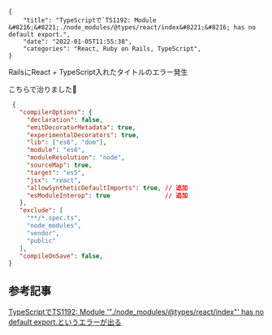 ```metadata
{
    "title": "TypeScriptで`TS1192: Module &#8216;&#8221;./node_modules/@types/react/index&#8221;&#8216; has no default export.",
    "date": "2022-01-05T11:55:38",
    "categories": "React, Ruby on Rails, TypeScript",
}
```

RailsにReact + TypeScript入れたタイトルのエラー発生

こちらで治りました🙏

```json
 {
   "compilerOptions": {
     "declaration": false,
     "emitDecoratorMetadata": true,
     "experimentalDecorators": true,
     "lib": ["es6", "dom"],
     "module": "es6",
     "moduleResolution": "node",
     "sourceMap": true,
     "target": "es5",
     "jsx": "react",
     "allowSyntheticDefaultImports": true, // 追加
     "esModuleInterop": true               // 追加
   },
   "exclude": [
     "**/*.spec.ts",
     "node_modules",
     "vendor",
     "public"
   ],
   "compileOnSave": false,
}
```

## 参考記事

[TypeScriptでTS1192: Module '"./node_modules/@types/react/index"' has no default export.というエラーが出る](https://scrapbox.io/akiroom/TypeScript%E3%81%A7%60TS1192:_Module_'%22.%2Fnode_modules%2F@types%2Freact%2Findex%22'_has_no_default_export.%60%E3%81%A8%E3%81%84%E3%81%86%E3%82%A8%E3%83%A9%E3%83%BC%E3%81%8C%E5%87%BA%E3%82%8B)
